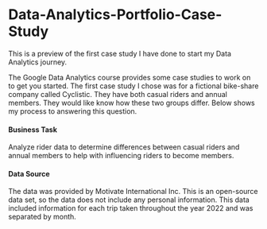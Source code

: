 # Data-Analytics-Portfolio-Case-Study
This is a preview of the first case study I have done to start my Data Analytics journey.

The Google Data Analytics course provides some case studies to work on to get you started. The first case study I chose was for a fictional bike-share company called Cyclistic. They have both casual riders and annual members. They would like know how these two groups differ. Below shows my process to answering this question.

#### Business Task
Analyze rider data to determine differences between casual riders and annual members to help with influencing riders to become members.

#### Data Source
The data was provided by Motivate International Inc. This is an open-source data set, so the data does not include any personal information. This data included information for each trip taken throughout the year 2022 and was separated by month.
